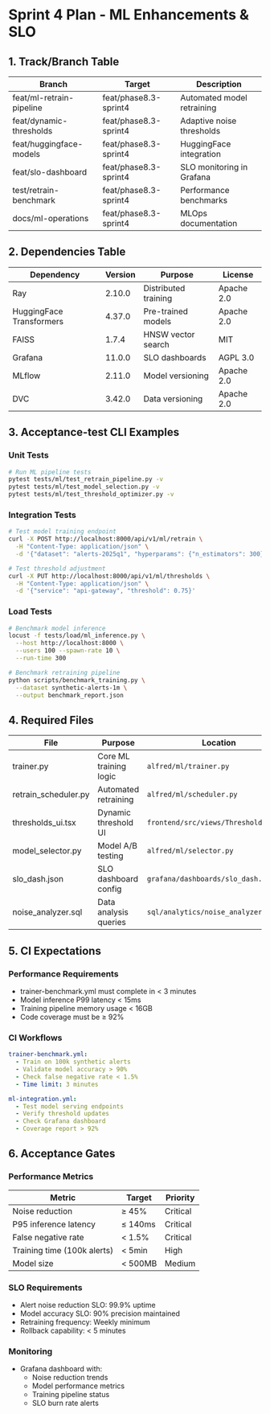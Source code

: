 # Sprint 4 Plan - ML Enhancements & SLO

## 1. Track/Branch Table

| Branch | Target | Description |
|--------|--------|-------------|
| feat/ml-retrain-pipeline | feat/phase8.3-sprint4 | Automated model retraining |
| feat/dynamic-thresholds | feat/phase8.3-sprint4 | Adaptive noise thresholds |
| feat/huggingface-models | feat/phase8.3-sprint4 | HuggingFace integration |
| feat/slo-dashboard | feat/phase8.3-sprint4 | SLO monitoring in Grafana |
| test/retrain-benchmark | feat/phase8.3-sprint4 | Performance benchmarks |
| docs/ml-operations | feat/phase8.3-sprint4 | MLOps documentation |

## 2. Dependencies Table

| Dependency | Version | Purpose | License |
|------------|---------|---------|---------|
| Ray | 2.10.0 | Distributed training | Apache 2.0 |
| HuggingFace Transformers | 4.37.0 | Pre-trained models | Apache 2.0 |
| FAISS | 1.7.4 | HNSW vector search | MIT |
| Grafana | 11.0.0 | SLO dashboards | AGPL 3.0 |
| MLflow | 2.11.0 | Model versioning | Apache 2.0 |
| DVC | 3.42.0 | Data versioning | Apache 2.0 |

## 3. Acceptance-test CLI Examples

### Unit Tests
```bash
# Run ML pipeline tests
pytest tests/ml/test_retrain_pipeline.py -v
pytest tests/ml/test_model_selection.py -v
pytest tests/ml/test_threshold_optimizer.py -v
```

### Integration Tests
```bash
# Test model training endpoint
curl -X POST http://localhost:8000/api/v1/ml/retrain \
  -H "Content-Type: application/json" \
  -d '{"dataset": "alerts-2025q1", "hyperparams": {"n_estimators": 300}}'

# Test threshold adjustment
curl -X PUT http://localhost:8000/api/v1/ml/thresholds \
  -H "Content-Type: application/json" \
  -d '{"service": "api-gateway", "threshold": 0.75}'
```

### Load Tests
```bash
# Benchmark model inference
locust -f tests/load/ml_inference.py \
  --host http://localhost:8000 \
  --users 100 --spawn-rate 10 \
  --run-time 300

# Benchmark retraining pipeline
python scripts/benchmark_training.py \
  --dataset synthetic-alerts-1m \
  --output benchmark_report.json
```

## 4. Required Files

| File | Purpose | Location |
|------|---------|----------|
| trainer.py | Core ML training logic | `alfred/ml/trainer.py` |
| retrain_scheduler.py | Automated retraining | `alfred/ml/scheduler.py` |
| thresholds_ui.tsx | Dynamic threshold UI | `frontend/src/views/ThresholdsUI.tsx` |
| model_selector.py | Model A/B testing | `alfred/ml/selector.py` |
| slo_dash.json | SLO dashboard config | `grafana/dashboards/slo_dash.json` |
| noise_analyzer.sql | Data analysis queries | `sql/analytics/noise_analyzer.sql` |

## 5. CI Expectations

### Performance Requirements
- trainer-benchmark.yml must complete in < 3 minutes
- Model inference P99 latency < 15ms
- Training pipeline memory usage < 16GB
- Code coverage must be ≥ 92%

### CI Workflows
```yaml
trainer-benchmark.yml:
  - Train on 100k synthetic alerts
  - Validate model accuracy > 90%
  - Check false negative rate < 1.5%
  - Time limit: 3 minutes

ml-integration.yml:
  - Test model serving endpoints
  - Verify threshold updates
  - Check Grafana dashboard
  - Coverage report > 92%
```

## 6. Acceptance Gates

### Performance Metrics
| Metric | Target | Priority |
|--------|--------|----------|
| Noise reduction | ≥ 45% | Critical |
| P95 inference latency | ≤ 140ms | Critical |
| False negative rate | < 1.5% | Critical |
| Training time (100k alerts) | < 5min | High |
| Model size | < 500MB | Medium |

### SLO Requirements
- Alert noise reduction SLO: 99.9% uptime
- Model accuracy SLO: 90% precision maintained
- Retraining frequency: Weekly minimum
- Rollback capability: < 5 minutes

### Monitoring
- Grafana dashboard with:
  - Noise reduction trends
  - Model performance metrics
  - Training pipeline status
  - SLO burn rate alerts
